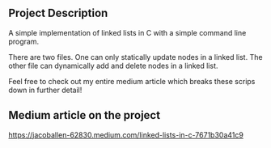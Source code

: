 ## Project Description

A simple implementation of linked lists in C with a simple command line program.

There are two files. One can only statically update nodes in a linked list. The other file can dynamically add and delete nodes in a linked list.

Feel free to check out my entire medium article which breaks these scrips down in further detail! 

## Medium article on the project

https://jacoballen-62830.medium.com/linked-lists-in-c-7671b30a41c9
